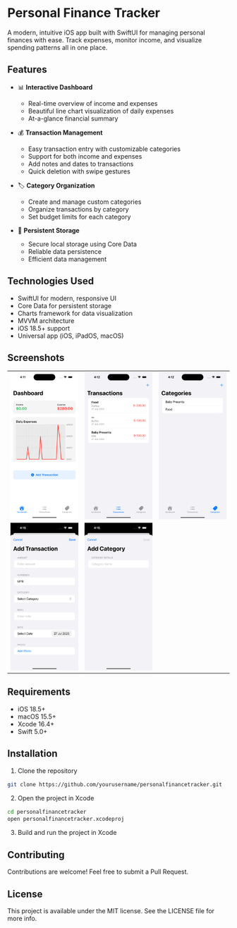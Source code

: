 # Personal Finance Tracker

A modern, intuitive iOS app built with SwiftUI for managing personal finances with ease. Track expenses, monitor income, and visualize spending patterns all in one place.

## Features

- 📊 **Interactive Dashboard**

  - Real-time overview of income and expenses
  - Beautiful line chart visualization of daily expenses
  - At-a-glance financial summary

- 💰 **Transaction Management**

  - Easy transaction entry with customizable categories
  - Support for both income and expenses
  - Add notes and dates to transactions
  - Quick deletion with swipe gestures

- 🏷️ **Category Organization**

  - Create and manage custom categories
  - Organize transactions by category
  - Set budget limits for each category

- 💾 **Persistent Storage**
  - Secure local storage using Core Data
  - Reliable data persistence
  - Efficient data management

## Technologies Used

- SwiftUI for modern, responsive UI
- Core Data for persistent storage
- Charts framework for data visualization
- MVVM architecture
- iOS 18.5+ support
- Universal app (iOS, iPadOS, macOS)

## Screenshots

<table>
  <tr>
    <td><img src="screenshots/Simulator%20Screenshot%20-%20iPhone%2016%20-%202025-07-27%20at%2016.11.01.png" width="200"/></td>
    <td><img src="screenshots/Simulator%20Screenshot%20-%20iPhone%2016%20-%202025-07-27%20at%2016.12.57.png" width="200"/></td>
    <td><img src="screenshots/Simulator%20Screenshot%20-%20iPhone%2016%20-%202025-07-27%20at%2016.12.59.png" width="200"/></td>
  </tr>
  <tr>
    <td><img src="screenshots/Simulator%20Screenshot%20-%20iPhone%2016%20-%202025-07-27%20at%2016.15.54.png" width="200"/></td>
    <td><img src="screenshots/Simulator%20Screenshot%20-%20iPhone%2016%20-%202025-07-27%20at%2016.15.59.png" width="200"/></td>
  </tr>
</table>

## Requirements

- iOS 18.5+
- macOS 15.5+
- Xcode 16.4+
- Swift 5.0+

## Installation

1. Clone the repository

```bash
git clone https://github.com/yourusername/personalfinancetracker.git
```

2. Open the project in Xcode

```bash
cd personalfinancetracker
open personalfinancetracker.xcodeproj
```

3. Build and run the project in Xcode

## Contributing

Contributions are welcome! Feel free to submit a Pull Request.

## License

This project is available under the MIT license. See the LICENSE file for more info.

